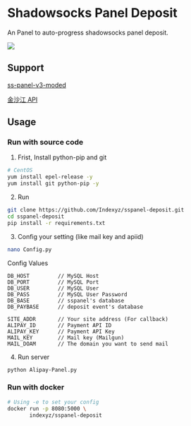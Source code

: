 # Shadowsocks Panel Deposit
An Panel to auto-progress shadowsocks panel deposit.

[![](https://images.microbadger.com/badges/image/indexyz/sspanel-deposit.svg)](https://microbadger.com/images/indexyz/sspanel-deposit "Get your own image badge on microbadger.com") 

## Support
[ss-panel-v3-moded](https://github.com/esdeathlove/ss-panel-v3-mod)

[金沙江 API](https://api.web567.net)

## Usage
### Run with source code
1. Frist, Install python-pip and git
```bash
# CentOS
yum install epel-release -y
yum install git python-pip -y
```
2. Run
```bash
git clone https://github.com/Indexyz/sspanel-deposit.git
cd sspanel-deposit
pip install -r requirements.txt
```
3. Config your setting (like mail key and apiid)
```bash
nano Config.py
```
Config Values
```
DB_HOST         // MySQL Host
DB_PORT         // MySQL Port
DB_USER         // MySQL User
DB_PASS         // MySQL User Password
DB_BASE         // sspanel's database
DB_PAYBASE      // deposit event's database

SITE_ADDR       // Your site address (For callback)
ALIPAY_ID       // Payment API ID
ALIPAY_KEY      // Payment API Key
MAIL_KEY        // Mail key (Mailgun)
MAIL_DOAM       // The domain you want to send mail
```
4. Run server
```
python Alipay-Panel.py
```
### Run with docker
```bash
# Using -e to set your config
docker run -p 8080:5000 \
       indexyz/sspanel-deposit
```

